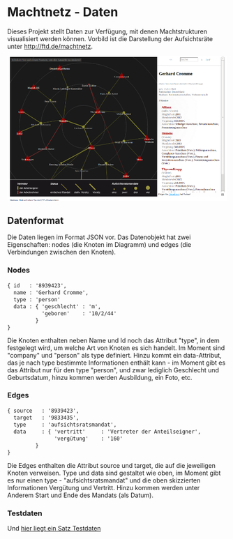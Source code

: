 # Machtnetz - Daten

Dieses Projekt stellt Daten zur Verfügung, mit denen Machtstrukturen visualisiert werden können. Vorbild ist die Darstellung der Aufsichtsräte unter http://ftd.de/machtnetz.

![(Machtnetz bei FTD.de)](img/ftd-machtnetz.png)

## Datenformat

Die Daten liegen im Format JSON vor. Das Datenobjekt hat zwei Eigenschaften: nodes (die Knoten im Diagramm) und edges (die Verbindungen zwischen den Knoten). 

### Nodes

    { id   : '8939423',
      name : 'Gerhard Cromme',
      type : 'person'
      data : { 'geschlecht' : 'm',
               'geboren'    : '10/2/44' 
             }
    }

Die Knoten enthalten neben Name und Id noch das Attribut "type", in dem festgelegt wird, um welche Art von Knoten es sich handelt. Im Moment sind "company" und "person" als type definiert. Hinzu kommt ein data-Attribut, das je nach type bestimmte Informationen enthält kann - im Moment gibt es das Attribut nur für den type "person", und zwar lediglich Geschlecht und Geburtsdatum, hinzu kommen werden Ausbildung, ein Foto, etc.


### Edges

    { source   : '8939423',
      target   : '9833435',
      type     : 'aufsichtsratsmandat',
      data     : { 'vertritt'     : 'Vertreter der Anteilseigner',
                   'vergütung'    : '160' 
             }
    }

Die Edges enthalten die Attribut source und target, die auf die jeweiligen Knoten verweisen. Type und data sind gestaltet wie oben, im Moment gibt es nur einen type - "aufsichtsratsmandat" und die oben skizzierten Informationen Vergütung und Vertritt. Hinzu kommen werden unter Anderem Start und Ende des Mandats (als Datum). 


### Testdaten

Und [hier liegt ein Satz Testdaten](https://raw.github.com/mvtango/machtnetz-data/master/data/aufsichtsrat.json "JSON-Datei")

